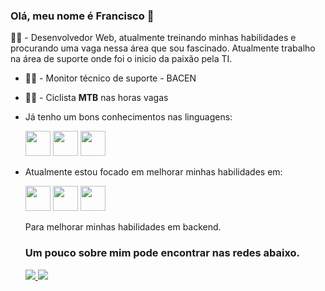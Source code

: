 ### Olá, meu nome é Francisco 👋
👨‍💻 - Desenvolvedor Web, atualmente treinando minhas habilidades e procurando uma vaga nessa área que sou fascinado. Atualmente trabalho na área de suporte onde foi o inicio da paixão pela TI.

* 👨‍💼 - Monitor técnico de suporte - BACEN

* 🚵‍♂️ - Ciclista **MTB** nas horas vagas

* Já tenho um bons conhecimentos nas linguagens:


  <img width= "40" heirth= "40" src="https://cdn.jsdelivr.net/gh/devicons/devicon@latest/icons/javascript/javascript-original.svg" />
  
  <img width= "40" heirth= "40" src="https://cdn.jsdelivr.net/gh/devicons/devicon@latest/icons/react/react-original-wordmark.svg" />

  <img width= "40" heirth= "40" src="https://cdn.jsdelivr.net/gh/devicons/devicon@latest/icons/bootstrap/bootstrap-original-wordmark.svg" />

* Atualmente estou focado em melhorar minhas habilidades em:

  <img width= "40" heirth= "40" src="https://cdn.jsdelivr.net/gh/devicons/devicon@latest/icons/vuejs/vuejs-original-wordmark.svg" />
  
  <img width= "40" heirth= "40" src="https://cdn.jsdelivr.net/gh/devicons/devicon@latest/icons/nodejs/nodejs-original-wordmark.svg" />
  
  <img width= "40" heirth= "40" src="https://cdn.jsdelivr.net/gh/devicons/devicon@latest/icons/postgresql/postgresql-original-wordmark.svg" />

  Para melhorar minhas habilidades em backend.

  ### Um pouco sobre mim pode encontrar nas redes abaixo.
  <a href="https://www.linkedin.com/in/francisco-costareis/">
    <img src="https://img.shields.io/badge/linkedin-%230077B5.svg?style=for-the-badge&logo=linkedin&logoColor=white" />
  </a>
  <a href="https://www.instagram.com/franciscocosta.r">
    <img src="https://img.shields.io/badge/Instagram-%23E4405F.svg?style=for-the-badge&logo=Instagram&logoColor=white" />
  </a>

